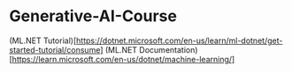 # Generative-AI-Course


(ML.NET Tutorial)[https://dotnet.microsoft.com/en-us/learn/ml-dotnet/get-started-tutorial/consume]
(ML.NET Documentation)[https://learn.microsoft.com/en-us/dotnet/machine-learning/]
